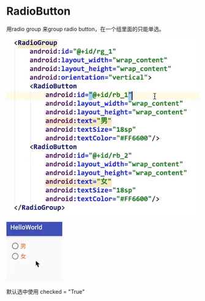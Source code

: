 # RadioButton

用radio group 来group radio button，在一个组里面的只能单选。

![](.gitbook/assets/image%20%2826%29.png)

![](.gitbook/assets/image%20%2825%29.png)

默认选中使用 checked = "True"

